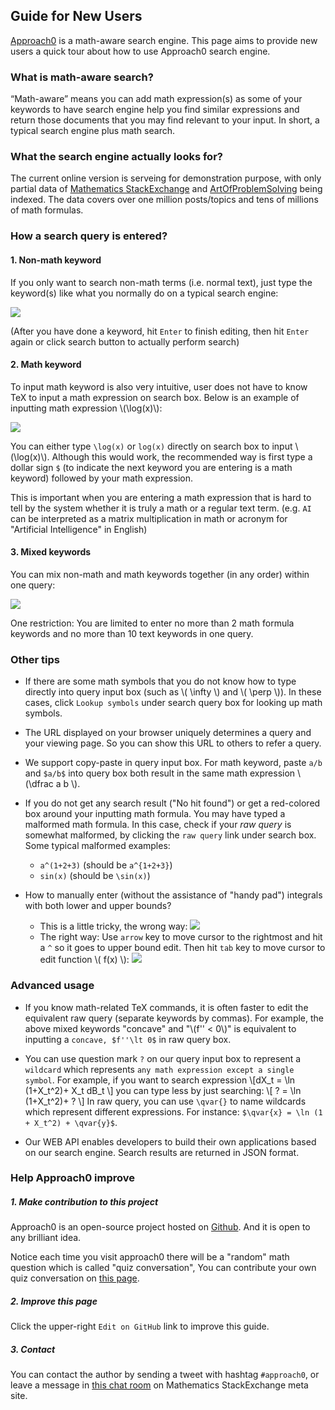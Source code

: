 ## Guide for New Users
[Approach0](/) is a math-aware search engine.
This page aims to provide new users a quick tour about
how to use Approach0 search engine.

### What is math-aware search?
 “Math-aware” means you can add math expression(s) as some of your keywords to have search engine help you find similar expressions and return those documents that you may find relevant to your input. In short, a typical search engine plus math search.

### What the search engine actually looks for?
The current online version is serveing for demonstration purpose,
with only partial data of [Mathematics StackExchange](http://math.stackexchange.com) and [ArtOfProblemSolving](https://artofproblemsolving.com/community) being indexed.
The data covers over one million posts/topics and tens of millions of math formulas.

### How a search query is entered?

#### 1. Non-math keyword
If you only want to search non-math terms (i.e. normal text),
just type the keyword(s) like what you normally do on a typical
search engine:

![](_static/term-query.gif)

(After you have done a keyword, hit `Enter` to finish
editing, then hit `Enter` again or click search button to
actually perform search)

#### 2. Math keyword
To input math keyword is also very intuitive, user does not
have to know TeX to input a math expression on search box.
Below is an example of inputting math expression \\(\log(x)\\):

![](_static/math-query.gif)

You can either type `\log(x)` or `log(x)` directly on search
box to input \\(\log(x)\\). Although this would work, the
recommended way is first type a dollar sign `$` (to indicate
the next keyword you are entering is a math keyword) followed
by your math expression.

This is important when you are entering a math expression that
is hard to tell by the system whether it is truly a math or a regular text term.
(e.g. `AI` can be interpreted as a matrix multiplication in
math or acronym for "Artificial Intelligence" in English)

#### 3. Mixed keywords
You can mix non-math and math keywords together (in any order)
within one query:

![](_static/mix-query.gif)

One restriction: You are limited to enter no more than 2 math
formula keywords and no more than 10 text keywords in one query.

### Other tips
* If there are some math symbols that you do not know how to type directly into query input box
(such as \\( \infty \\) and \\( \perp \\)).
In these cases, click `Lookup symbols` under search query box for looking up math symbols.

* The URL displayed on your browser uniquely determines a
query and your viewing page. So you can show this URL
to others to refer a query.

* We support copy-paste in query input box. For math keyword,
paste `a/b` and `$a/b$` into query box both result in the same
math expression \\(\dfrac a b \\).

* If you do not get any search result ("No hit found") or get a
red-colored box around your inputting math formula. You may have
typed a malformed math formula. In this case, check if your *raw query*
is somewhat malformed, by clicking the `raw query` link under search box.
Some typical malformed examples:
	* `a^(1+2+3)` (should be `a^{1+2+3}`)
	* `sin(x)` (should be `\sin(x)`)

* How to manually enter (without the assistance of "handy pad")
integrals with both lower and upper bounds?
	* This is a little tricky, the wrong way:
	![](_static/intbonds-wrong.gif)
	* The right way: Use `arrow` key to move cursor to the
	rightmost and hit a `^` so it goes to upper bound edit.
	Then hit `tab` key to move cursor to edit function
	\\( f(x) \\):
	![](_static/intbonds-right.gif)


### Advanced usage
* If you know math-related TeX commands, it is often faster to
edit the equivalent raw query (separate keywords by commas).
For example, the above mixed keywords "concave" and
"\\(f'' < 0\\)" is equivalent to inputting a `concave,
$f''\lt 0$` in raw query box.

* You can use question mark `?` on our query input box to
represent a `wildcard` which represents `any math expression
except a single symbol`.
For example, if you want to search expression
\\[dX_t = \ln (1+X_t^2)+ X_t dB_t \\]
you can type less by just searching:
\\[ ? = \ln (1+X_t^2)+ ? \\]
In raw query, you can use `\qvar{}` to name wildcards which
represent different expressions.
For instance: `$\qvar{x} = \ln (1 + X_t^2) + \qvar{y}$`.

* Our WEB API enables developers to build their own
applications based on our search engine. Search results are
returned in JSON format.

### Help Approach0 improve

##### 1. Make contribution to this project
Approach0 is an open-source project hosted on
[Github](https://github.com/approach0).
And it is open to any brilliant idea.

Notice each time you visit approach0 there will be a
"random" math question which is called "quiz conversation",
You can contribute your own quiz conversation on
[this page](https://github.com/approach0/search-engine/blob/master/demo/web/quiz-list.js).

##### 2. Improve this page
Click the upper-right `Edit on GitHub` link to improve this guide.

##### 3. Contact
You can contact the author by sending a tweet with hashtag `#approach0`, or leave a message
in [this chat room](https://chat.stackexchange.com/rooms/46148) on Mathematics StackExchange meta site.
